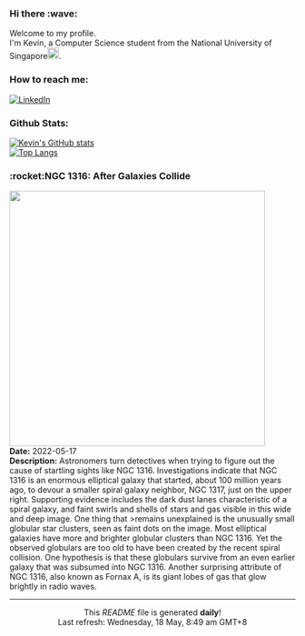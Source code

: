 <h3>Hi there :wave:</h3>

Welcome to my profile.   
I'm Kevin, a Computer Science student from the National University of Singapore<img src="https://img.icons8.com/color/96/000000/singapore-circular.png" width="20px"/>.</p>

<h3>How to reach me: </h3>
<a href="https://www.linkedin.com/in/kevin-foong/"><img alt="LinkedIn" src="https://img.shields.io/badge/linkedin-%230077B5.svg?&style=for-the-badge&logo=linkedin&logoColor=white" /></a> 

<h3>Github Stats: </h3> 

[![Kevin's GitHub stats](https://github-readme-stats.vercel.app/api?username=kevin9foong&theme=tokyonight)](https://github.com/anuraghazra/github-readme-stats) <br/>
[![Top Langs](https://github-readme-stats.vercel.app/api/top-langs/?username=kevin9foong&layout=compact&theme=tokyonight)](https://github.com/anuraghazra/github-readme-stats)

<h3>:rocket:NGC 1316: After Galaxies Collide</h3> 
<img width="450" src="https:&#x2F;&#x2F;apod.nasa.gov&#x2F;apod&#x2F;image&#x2F;2205&#x2F;Ngc1316_Turgeon_1300.jpg" /><br/>
<b>Date:</b> 2022-05-17<br/>
<b>Description:</b> Astronomers turn detectives when trying to figure out the cause of startling sights like NGC 1316.  Investigations indicate that NGC 1316 is an enormous elliptical galaxy that started, about 100 million years ago, to devour a smaller spiral galaxy neighbor, NGC 1317, just on the upper right. Supporting evidence includes the dark dust lanes characteristic of a spiral galaxy, and faint swirls and shells of stars and gas visible in this wide and deep image. One thing that &gt;remains unexplained is the unusually small globular star clusters, seen as faint dots on the image. Most elliptical galaxies have more and brighter globular clusters than NGC 1316.  Yet the observed globulars are too old to have been created by the recent spiral collision.  One hypothesis is that these globulars survive from an even earlier galaxy that was subsumed into NGC 1316. Another surprising attribute of NGC 1316, also known as Fornax A, is its giant lobes of gas that glow brightly in radio waves.<br/>

------------
<p align="center">This <i>README</i> file is generated <b>daily</b>!</br>
Last refresh: Wednesday, 18 May, 8:49 am GMT+8<br />